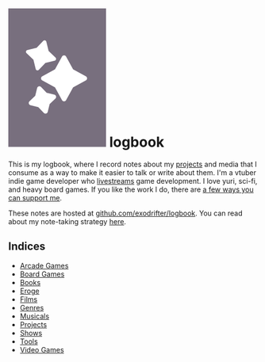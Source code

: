 # ![logbook logo](icon.svg) logbook

This is my logbook, where I record notes about my [projects](indices/projects.md) and media that I consume as a way to make it easier to talk or write about them. I'm a vtuber indie game developer who [livestreams](notes/live-streaming.md) game development. I love yuri, sci-fi, and heavy board games. If you like the work I do, there are [a few ways you can support me](indices/crowdfunding.md).

These notes are hosted at [github.com/exodrifter/logbook](https://github.com/exodrifter/logbook). You can read about my note-taking strategy [here](notes/note-taking-strategy.md).

## Indices

- [Arcade Games](indices/arcade-games.md)
- [Board Games](indices/board-games.md)
- [Books](indices/books.md)
- [Eroge](indices/eroge.md)
- [Films](indices/films.md)
- [Genres](indices/genres.md)
- [Musicals](indices/musicals.md)
- [Projects](indices/projects.md)
- [Shows](indices/shows.md)
- [Tools](indices/tools.md)
- [Video Games](indices/video-games.md)
